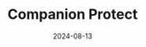 ---  
layout: startup_page  
title: "Companion Protect"  
id: "poweredbycompanionprotect.com"  
permalink: "/companionprotectpoweredbycompanionprotect.com08132024/"  
website: "https://poweredbycompanionprotect.com/"  
funding_round: "Series A+"  
funding_amount: "$20.25M"  
investors: "Avanta Ventures, Liberty Mutual Insurance, Old Republic International Corporation, Stray Dog Enterprises"  
about: "Companion Protect is a national B2B2C pet insurance and wellness program administrator. It uses its PALS® platform to offer seamless, user-friendly pet insurance and wellness experiences customized to partner specifications. The company serves leading insurance companies, retailers, and other channel partners."  
markets: "Insurance, Pet Health, Fintech, Health Care, Service Industry"  
hq: "Leawood, Kansas, United States"  
founded_year: "2015"  
linkedin: "https://www.linkedin.com/company/companion-protect"  
twitter: "https://twitter.com/CP_PetInsurance"  
instagram: ""  
facebook: "https://www.facebook.com/companionprotect"  
crunchbase: "https://www.crunchbase.com/organization/companion-protect"  
pitchbook: "https://pitchbook.com/profiles/company/167121-82"  

date_display: "13-Aug-2024"  
date: "2024-08-13"

# SEO Optimization  
meta_title: "Companion Protect - Series A+ Funding ($20.25M)"  
meta_description: "Companion Protect, Companion Protect is a national B2B2C pet insurance and wellness program administrator. It uses its PALS® platform to offer seamless, user-friendly pe..."  
meta_keywords: "Companion Protect, Insurance, Pet Health, Fintech, Health Care, Service Industry, Series A+ funding"  
canonical_url: "https://startup.projectstartups.com/companionprotectpoweredbycompanionprotect.com08132024/"  
---